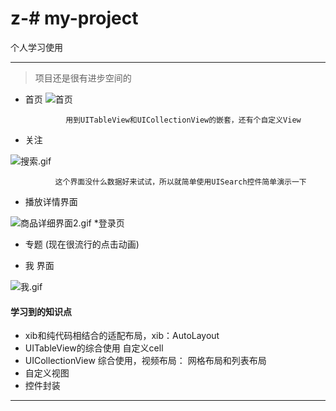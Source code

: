# z-# my-project
个人学习使用
***
> 项目还是很有进步空间的


* 首页
 ![首页](http://m.qpic.cn/psb?/V10V27V71h5hU5/SdZQbOij1cDnIy6oS.vrBzJ5HjE712QL0xdCaYpPcnk!/b/dJMAAAAAAAAA&bo=gAJxBAAAAAADB9U!&rf=viewer_4)

               用到UITableView和UICollectionView的嵌套，还有个自定义View

* 关注

![搜索.gif](https://github.com/zyfname/z-/blob/master/Simulator%20Screen%20Shot%202018年1月27日%20上午10.26.58.png)

              这个界面没什么数据好来试试，所以就简单使用UISearch控件简单演示一下



* 播放详情界面


![商品详细界面2.gif](http://upload-images.jianshu.io/upload_images/651869-7105ba22eb6c21e3.gif?imageMogr2/auto-orient/strip)
*登录页


* 专题 (现在很流行的点击动画)


* 我 界面

![我.gif](http://upload-images.jianshu.io/upload_images/651869-83fcc777f521943e.gif?imageMogr2/auto-orient/strip)
#### 学习到的知识点
*    xib和纯代码相结合的适配布局，xib：AutoLayout 
* UITableView的综合使用 自定义cell
* UICollectionView 综合使用，视频布局： 网格布局和列表布局
* 自定义视图
* 控件封装
***
